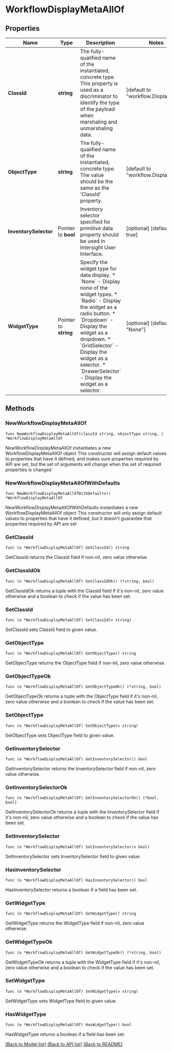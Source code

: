 # WorkflowDisplayMetaAllOf

## Properties

Name | Type | Description | Notes
------------ | ------------- | ------------- | -------------
**ClassId** | **string** | The fully-qualified name of the instantiated, concrete type. This property is used as a discriminator to identify the type of the payload when marshaling and unmarshaling data. | [default to "workflow.DisplayMeta"]
**ObjectType** | **string** | The fully-qualified name of the instantiated, concrete type. The value should be the same as the &#39;ClassId&#39; property. | [default to "workflow.DisplayMeta"]
**InventorySelector** | Pointer to **bool** | Inventory selector specified for primitive data property should be used in Intersight User Interface. | [optional] [default to true]
**WidgetType** | Pointer to **string** | Specify the widget type for data display. * &#x60;None&#x60; - Display none of the widget types. * &#x60;Radio&#x60; - Display the widget as a radio button. * &#x60;Dropdown&#x60; - Display the widget as a dropdown. * &#x60;GridSelector&#x60; - Display the widget as a selector. * &#x60;DrawerSelector&#x60; - Display the widget as a selector. | [optional] [default to "None"]

## Methods

### NewWorkflowDisplayMetaAllOf

`func NewWorkflowDisplayMetaAllOf(classId string, objectType string, ) *WorkflowDisplayMetaAllOf`

NewWorkflowDisplayMetaAllOf instantiates a new WorkflowDisplayMetaAllOf object
This constructor will assign default values to properties that have it defined,
and makes sure properties required by API are set, but the set of arguments
will change when the set of required properties is changed

### NewWorkflowDisplayMetaAllOfWithDefaults

`func NewWorkflowDisplayMetaAllOfWithDefaults() *WorkflowDisplayMetaAllOf`

NewWorkflowDisplayMetaAllOfWithDefaults instantiates a new WorkflowDisplayMetaAllOf object
This constructor will only assign default values to properties that have it defined,
but it doesn't guarantee that properties required by API are set

### GetClassId

`func (o *WorkflowDisplayMetaAllOf) GetClassId() string`

GetClassId returns the ClassId field if non-nil, zero value otherwise.

### GetClassIdOk

`func (o *WorkflowDisplayMetaAllOf) GetClassIdOk() (*string, bool)`

GetClassIdOk returns a tuple with the ClassId field if it's non-nil, zero value otherwise
and a boolean to check if the value has been set.

### SetClassId

`func (o *WorkflowDisplayMetaAllOf) SetClassId(v string)`

SetClassId sets ClassId field to given value.


### GetObjectType

`func (o *WorkflowDisplayMetaAllOf) GetObjectType() string`

GetObjectType returns the ObjectType field if non-nil, zero value otherwise.

### GetObjectTypeOk

`func (o *WorkflowDisplayMetaAllOf) GetObjectTypeOk() (*string, bool)`

GetObjectTypeOk returns a tuple with the ObjectType field if it's non-nil, zero value otherwise
and a boolean to check if the value has been set.

### SetObjectType

`func (o *WorkflowDisplayMetaAllOf) SetObjectType(v string)`

SetObjectType sets ObjectType field to given value.


### GetInventorySelector

`func (o *WorkflowDisplayMetaAllOf) GetInventorySelector() bool`

GetInventorySelector returns the InventorySelector field if non-nil, zero value otherwise.

### GetInventorySelectorOk

`func (o *WorkflowDisplayMetaAllOf) GetInventorySelectorOk() (*bool, bool)`

GetInventorySelectorOk returns a tuple with the InventorySelector field if it's non-nil, zero value otherwise
and a boolean to check if the value has been set.

### SetInventorySelector

`func (o *WorkflowDisplayMetaAllOf) SetInventorySelector(v bool)`

SetInventorySelector sets InventorySelector field to given value.

### HasInventorySelector

`func (o *WorkflowDisplayMetaAllOf) HasInventorySelector() bool`

HasInventorySelector returns a boolean if a field has been set.

### GetWidgetType

`func (o *WorkflowDisplayMetaAllOf) GetWidgetType() string`

GetWidgetType returns the WidgetType field if non-nil, zero value otherwise.

### GetWidgetTypeOk

`func (o *WorkflowDisplayMetaAllOf) GetWidgetTypeOk() (*string, bool)`

GetWidgetTypeOk returns a tuple with the WidgetType field if it's non-nil, zero value otherwise
and a boolean to check if the value has been set.

### SetWidgetType

`func (o *WorkflowDisplayMetaAllOf) SetWidgetType(v string)`

SetWidgetType sets WidgetType field to given value.

### HasWidgetType

`func (o *WorkflowDisplayMetaAllOf) HasWidgetType() bool`

HasWidgetType returns a boolean if a field has been set.


[[Back to Model list]](../README.md#documentation-for-models) [[Back to API list]](../README.md#documentation-for-api-endpoints) [[Back to README]](../README.md)


